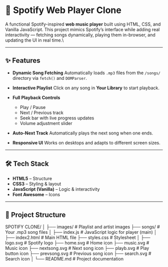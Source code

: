 # 🎵 Spotify Web Player Clone

A functional Spotify-inspired **web music player** built using HTML, CSS, and Vanilla JavaScript.
This project mimics Spotify’s interface while adding real interactivity — fetching songs dynamically, playing them in-browser, and updating the UI in real time.\\

---

## ✨ Features

* **Dynamic Song Fetching**
  Automatically loads `.mp3` files from the `/songs/` directory via `fetch()` and `DOMParser`.

* **Interactive Playlist**
  Click on any song in **Your Library** to start playback.

* **Full Playback Controls**

  * Play / Pause
  * Next / Previous track
  * Seek bar with live progress updates
  * Volume adjustment slider

* **Auto-Next Track**
  Automatically plays the next song when one ends.

* **Responsive UI**
  Works on desktops and adapts to different screen sizes.

---

## 🛠 Tech Stack

* **HTML5** – Structure
* **CSS3** – Styling & layout
* **JavaScript (Vanilla)** – Logic & interactivity
* **Font Awesome** – Icons

---

## 📂 Project Structure
SPOTIFY CLONE/
│
├── images/             # Playlist and artist images
├── songs/              # Your .mp3 song files
│
├── index.js            # JavaScript logic for player (main)
│
├── index2.html         # Main HTML file
├── styles.css          # Stylesheet
│
├── logo.svg            # Spotify logo
├── home.svg            # Home icon
├── music.svg           # Music icon
├── nextsong.svg        # Next song icon
├── playb.svg           # Play button icon
├── prevsong.svg        # Previous song icon
├── search.svg          # Search icon
│
└── README.md           # Project documentation
